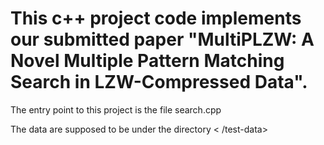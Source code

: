 # This c++ project code implements our submitted paper "MultiPLZW: A Novel Multiple Pattern Matching Search in LZW-Compressed Data".

 The entry point to this project is the file search.cpp

 The data are supposed to be under the directory < /test-data>
